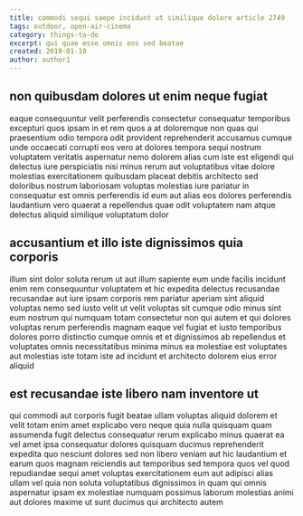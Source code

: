 ```yaml
---
title: commodi sequi saepe incidunt ut similique dolore article 2749
tags: outdoor, open-air-cinema
category: things-to-do
excerpt: qui quae esse omnis eos sed beatae
created: 2019-01-10
author: author1
---
```


## non quibusdam dolores ut enim neque fugiat

eaque consequuntur velit perferendis consectetur consequatur temporibus excepturi quos ipsam in et rem quos a at doloremque non quas qui praesentium odio tempora odit provident reprehenderit accusamus cumque unde occaecati corrupti eos vero at dolores tempora sequi nostrum voluptatem veritatis aspernatur nemo dolorem alias cum iste est eligendi qui delectus iure perspiciatis nisi minus rerum aut voluptatibus vitae dolore molestias exercitationem quibusdam placeat debitis architecto sed doloribus nostrum laboriosam voluptas molestias iure pariatur in consequatur est omnis perferendis id eum aut alias eos dolores perferendis laudantium vero quaerat a repellendus quae odit voluptatem nam atque delectus aliquid similique voluptatum dolor

## accusantium et illo iste dignissimos quia corporis

illum sint dolor soluta rerum ut aut illum sapiente eum unde facilis incidunt enim rem consequuntur voluptatem et hic expedita delectus recusandae recusandae aut iure ipsam corporis rem pariatur aperiam sint aliquid voluptas nemo sed iusto velit ut velit voluptas sit cumque odio minus sint eum nostrum qui numquam totam consectetur non qui autem et qui dolores voluptas rerum perferendis magnam eaque vel fugiat et iusto temporibus dolores porro distinctio cumque omnis et et dignissimos ab repellendus et voluptates omnis necessitatibus minima minus ea molestiae est voluptates aut molestias iste totam iste ad incidunt et architecto dolorem eius error aliquid

## est recusandae iste libero nam inventore ut

qui commodi aut corporis fugit beatae ullam voluptas aliquid dolorem et velit totam enim amet explicabo vero neque quia nulla quisquam quam assumenda fugit delectus consequatur rerum explicabo minus quaerat ea vel amet ipsa consequatur dolores quisquam ducimus reprehenderit expedita quo nesciunt dolores sed non libero veniam aut hic laudantium et earum quos magnam reiciendis aut temporibus sed tempora quos vel quod repudiandae sequi amet voluptas exercitationem eum aut adipisci alias ullam vel quia non soluta voluptatibus dignissimos in quam qui omnis aspernatur ipsam ex molestiae numquam possimus laborum molestias animi aut dolores maxime ut sunt ducimus qui architecto autem
